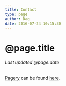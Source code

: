 ```yaml
---
title: Contact
type: page
author: Dag
date: 2016-07-24 10:15:30
---
```


# @page.title
###### Last updated @page.date

[Pagery](https://github.com/scav/pagery) can be found [here](https://github.com/scav/pagery).